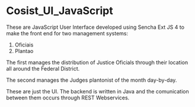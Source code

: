 # Cosist_UI_JavaScript

These are JavaScript User Interface developed using Sencha Ext JS 4 to make the front end for two management systems:
1. Oficiais
2. Plantao

The first manages the distribution of Justice Oficials through their location all around the Federal District. 

The second manages the Judges plantonist of the month day-by-day.

These are just the UI. The backend is written in Java and the comunication between them occurs through REST Webservices.
